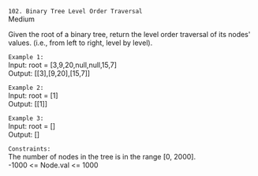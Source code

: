 ``102. Binary Tree Level Order Traversal``  
Medium

Given the root of a binary tree, return the level order traversal of its nodes' values. (i.e., from left to right, level by level).

``Example 1:``  
Input: root = [3,9,20,null,null,15,7]  
Output: [[3],[9,20],[15,7]]

``Example 2:``  
Input: root = [1]  
Output: [[1]]

``Example 3:``  
Input: root = []  
Output: []

``Constraints:``  
The number of nodes in the tree is in the range [0, 2000].  
-1000 <= Node.val <= 1000
